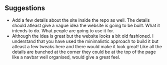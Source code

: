 ## Suggestions
 * Add a few details about the site inside the repo as well. The details should atleast give a vague idea the website is going to be built. What it intends to do. What people are going to use it for.
 * Although the idea is great but the website looks a bit old fashioned. I understand that you have used the minimalistic approach to build it but atleast a few tweaks here and there would make it look great! Like all the details are bunched at the corner they could be at the top of the page like a navbar well organised, would give a great feel.
